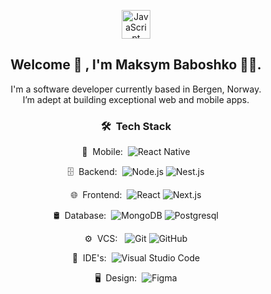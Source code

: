 <p align="center">
  <a href="mailto:maksym.baboshko@outlook.com" target="_blank">
    <img width="46px" alt="JavaScript logo" src="https://www.computerhope.com/jargon/j/javascript.png">
  </a>
</p>

<h2 align="center">
  Welcome 👋 , I'm Maksym Baboshko 👨‍💻.
</h2>
 
<p align="center">
  I'm a software developer currently based in Bergen, Norway.<br/>
  I’m adept at building exceptional web and mobile apps.
</p>

<h3 align="center"> 🛠 &nbsp;Tech Stack</h3>

<div align="center">
  
📱 &nbsp;Mobile:&nbsp;
  ![React Native](https://img.shields.io/badge/-React%20Native-0A1A2F?style=flat&logo=React&logoColor=00d8fd)
  
🗄 &nbsp;Backend:&nbsp;
  ![Node.js](https://img.shields.io/badge/-Node.js-0A1A2F?style=flat&logo=node.js)
  ![Nest.js](https://img.shields.io/badge/-Nest.js-0A1A2F?style=flat&logo=nestjs&logoColor=E0234E)
  
🌐 &nbsp;Frontend:&nbsp;
  ![React](https://img.shields.io/badge/-React-0A1A2F?style=flat&logo=react)
  ![Next.js](https://img.shields.io/badge/-Next.js-0A1A2F?style=flat&logo=next.js)
  
🛢 &nbsp;Database:&nbsp;
  ![MongoDB](https://img.shields.io/badge/-MongoDB-0A1A2F?style=flat&logo=mongodb)
  ![Postgresql](https://img.shields.io/badge/-Postgresql-0A1A2F?style=flat&logo=postgresql)
  
⚙️ &nbsp;VCS: &nbsp;
  ![Git](https://img.shields.io/badge/-Git-0A1A2F?style=flat&logo=git)
  ![GitHub](https://img.shields.io/badge/-GitHub-0A1A2F?style=flat&logo=github)
  
🔧 &nbsp;IDE's:&nbsp;
  ![Visual Studio Code](https://img.shields.io/badge/-Visual%20Studio%20Code-0A1A2F?style=flat&logo=visual-studio-code&logoColor=007ACC)
  
🖥 &nbsp;Design:&nbsp;
  ![Figma](https://img.shields.io/badge/-Figma-0A1A2F?style=flat&logo=figma)

</div>

<!-- <a href="https://github.com/jrgarciadev">
    <img height="180em" src="https://github-readme-stats.vercel.app/api?username=jrgarciadev&show_icons=true&card_width=400&hide_border=true&title_color=f4f4f4&icon_color=00d8fd&bg_color=0A1A2F&text_color=a3a8c3&hide=contribs" />
</a> -->

